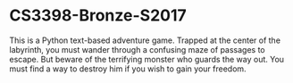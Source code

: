 # CS3398-Bronze-S2017

This is a Python text-based adventure game. Trapped at the center of the labyrinth, you must wander through a confusing maze of passages to escape. But beware of the terrifying monster who guards the way out. You must find a way to destroy him if you wish to gain your freedom.

